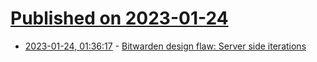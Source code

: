 # [Published on 2023-01-24](index.md)

* [2023-01-24, 01:36:17](https://news.ycombinator.com/item?id=34497898) - [Bitwarden design flaw: Server side iterations](https://palant.info/2023/01/23/bitwarden-design-flaw-server-side-iterations/)
